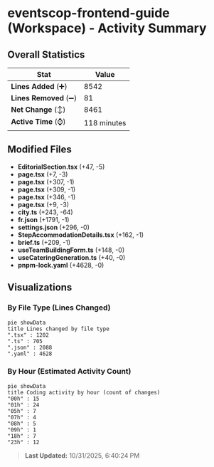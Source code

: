 # eventscop-frontend-guide (Workspace) - Activity Summary 

## Overall Statistics

| Stat                   | Value                                                             |
| ---------------------- | ----------------------------------------------------------------- |
| **Lines Added** (➕)   | 8542                                          |
| **Lines Removed** (➖) | 81                                        |
| **Net Change** (↕)    | 8461                |
| **Active Time** (⌚)   | 118 minutes |


## Modified Files
- **EditorialSection.tsx** (+47, -5)
- **page.tsx** (+7, -3)
- **page.tsx** (+307, -1)
- **page.tsx** (+309, -1)
- **page.tsx** (+346, -1)
- **page.tsx** (+9, -3)
- **city.ts** (+243, -64)
- **fr.json** (+1791, -1)
- **settings.json** (+296, -0)
- **StepAccommodationDetails.tsx** (+162, -1)
- **brief.ts** (+209, -1)
- **useTeamBuildingForm.ts** (+148, -0)
- **useCateringGeneration.ts** (+40, -0)
- **pnpm-lock.yaml** (+4628, -0)

## Visualizations

### By File Type (Lines Changed)

```mermaid
pie showData
title Lines changed by file type
".tsx" : 1202
".ts" : 705
".json" : 2088
".yaml" : 4628
```

### By Hour (Estimated Activity Count)

```mermaid
pie showData
title Coding activity by hour (count of changes)
"00h" : 15
"01h" : 24
"05h" : 7
"07h" : 4
"08h" : 5
"09h" : 1
"18h" : 7
"23h" : 12
```


> **Last Updated:** 10/31/2025, 6:40:24 PM